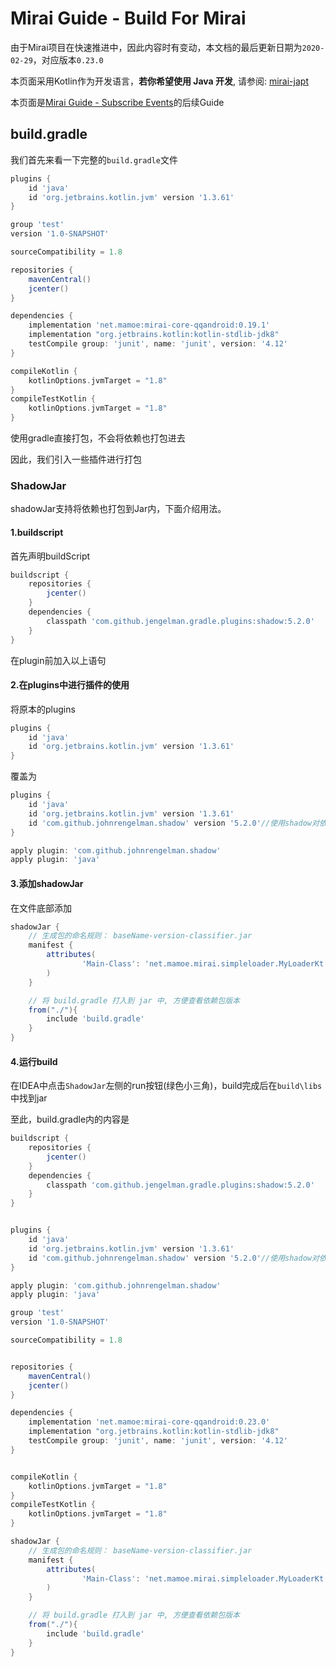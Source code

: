 # Mirai Guide - Build For Mirai

由于Mirai项目在快速推进中，因此内容时有变动，本文档的最后更新日期为```2020-02-29```，对应版本```0.23.0```

本页面采用Kotlin作为开发语言，**若你希望使用 Java 开发**, 请参阅: [mirai-japt](https://github.com/mamoe/mirai-japt)

本页面是[Mirai Guide - Subscribe Events](/docs/guide_subscribe_events.md)的后续Guide

## build.gradle

我们首先来看一下完整的```build.gradle```文件

```groovy
plugins {
    id 'java'
    id 'org.jetbrains.kotlin.jvm' version '1.3.61'
}

group 'test'
version '1.0-SNAPSHOT'

sourceCompatibility = 1.8

repositories {
    mavenCentral()
    jcenter()
}

dependencies {
    implementation 'net.mamoe:mirai-core-qqandroid:0.19.1'
    implementation "org.jetbrains.kotlin:kotlin-stdlib-jdk8"
    testCompile group: 'junit', name: 'junit', version: '4.12'
}

compileKotlin {
    kotlinOptions.jvmTarget = "1.8"
}
compileTestKotlin {
    kotlinOptions.jvmTarget = "1.8"
}
```

使用gradle直接打包，不会将依赖也打包进去

因此，我们引入一些插件进行打包

### ShadowJar

shadowJar支持将依赖也打包到Jar内，下面介绍用法。

#### 1.buildscript

首先声明buildScript

```groovy
buildscript {
    repositories {
        jcenter()
    }
    dependencies {
        classpath 'com.github.jengelman.gradle.plugins:shadow:5.2.0'
    }
}
```

在plugin前加入以上语句



#### 2.在plugins中进行插件的使用

将原本的plugins

```groovy
plugins {
    id 'java'
    id 'org.jetbrains.kotlin.jvm' version '1.3.61'
}
```

覆盖为

```groovy
plugins {
    id 'java'
    id 'org.jetbrains.kotlin.jvm' version '1.3.61'
    id 'com.github.johnrengelman.shadow' version '5.2.0'//使用shadow对依赖进行打包
}

apply plugin: 'com.github.johnrengelman.shadow'
apply plugin: 'java'
```



#### 3.添加shadowJar

在文件底部添加

```groovy
shadowJar {
    // 生成包的命名规则： baseName-version-classifier.jar
    manifest {
        attributes(
                'Main-Class': 'net.mamoe.mirai.simpleloader.MyLoaderKt'//入口点
        )
    }

    // 将 build.gradle 打入到 jar 中, 方便查看依赖包版本
    from("./"){
        include 'build.gradle'
    }
}
```



#### 4.运行build

在IDEA中点击```ShadowJar```左侧的run按钮(绿色小三角)，build完成后在```build\libs```中找到jar



至此，build.gradle内的内容是

```groovy
buildscript {
    repositories {
        jcenter()
    }
    dependencies {
        classpath 'com.github.jengelman.gradle.plugins:shadow:5.2.0'
    }
}


plugins {
    id 'java'
    id 'org.jetbrains.kotlin.jvm' version '1.3.61'
    id 'com.github.johnrengelman.shadow' version '5.2.0'//使用shadow对依赖进行打包
}

apply plugin: 'com.github.johnrengelman.shadow'
apply plugin: 'java'

group 'test'
version '1.0-SNAPSHOT'

sourceCompatibility = 1.8


repositories {
    mavenCentral()
    jcenter()
}

dependencies {
    implementation 'net.mamoe:mirai-core-qqandroid:0.23.0'
    implementation "org.jetbrains.kotlin:kotlin-stdlib-jdk8"
    testCompile group: 'junit', name: 'junit', version: '4.12'
}


compileKotlin {
    kotlinOptions.jvmTarget = "1.8"
}
compileTestKotlin {
    kotlinOptions.jvmTarget = "1.8"
}

shadowJar {
    // 生成包的命名规则： baseName-version-classifier.jar
    manifest {
        attributes(
                'Main-Class': 'net.mamoe.mirai.simpleloader.MyLoaderKt'
        )
    }

    // 将 build.gradle 打入到 jar 中, 方便查看依赖包版本
    from("./"){
        include 'build.gradle'
    }
}

```

